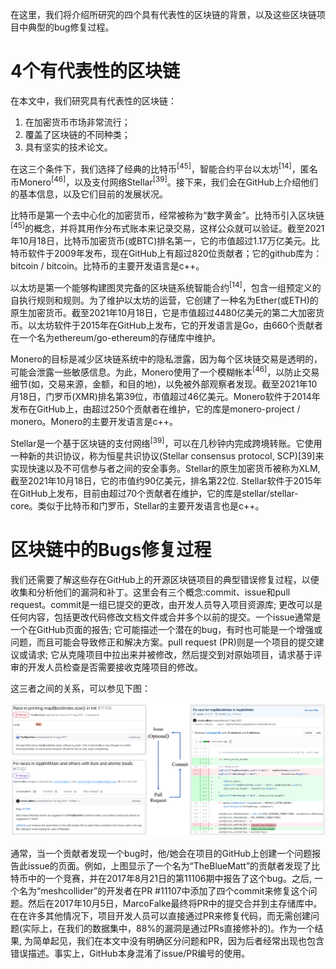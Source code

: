 在这里，我们将介绍所研究的四个具有代表性的区块链的背景，以及这些区块链项目中典型的bug修复过程。

# 4个有代表性的区块链

在本文中，我们研究具有代表性的区块链：

1. 在加密货币市场非常流行；
2. 覆盖了区块链的不同种类；
3. 具有坚实的技术论文。

在这三个条件下，我们选择了经典的比特币<sup>[45]</sup>，智能合约平台以太坊<sup>[14]</sup>，匿名币Monero<sup>[46]</sup>，以及支付网络Stellar<sup>[39]</sup>。接下来，我们会在GitHub上介绍他们的基本信息，以及它们目前的发展状况。

比特币是第一个去中心化的加密货币，经常被称为“数字黄金”。比特币引入区块链<sup>[45]</sup>的概念，并将其用作分布式账本来记录交易，这样公众就可以验证。截至2021年10月18日，比特币加密货币(或BTC)排名第一，它的市值超过1.17万亿美元。比特币软件于2009年发布，现在GitHub上有超过820位贡献者；它的github库为：bitcoin / bitcoin。比特币的主要开发语言是c++。

以太坊是第一个能够构建图灵完备的区块链系统智能合约<sup>[14]</sup>，包含一组预定义的自执行规则和规则。为了维护以太坊的运营，它创建了一种名为Ether(或ETH)的原生加密货币。截至2021年10月18日，它是市值超过4480亿美元的第二大加密货币。以太坊软件于2015年在GitHub上发布，它的开发语言是Go，由660个贡献者在一个名为ethereum/go-ethereum的存储库中维护。

Monero的目标是减少区块链系统中的隐私泄露，因为每个区块链交易是透明的，可能会泄露一些敏感信息。为此，Monero使用了一个模糊帐本<sup>[46]</sup>，以防止交易细节(如，交易来源，金额，和目的地)，以免被外部观察者发现。截至2021年10月18日，门罗币(XMR)排名第39位，市值超过46亿美元。Monero软件于2014年发布在GitHub上，由超过250个贡献者在维护，它的库是monero-project / monero。Monero的主要开发语言是c++。

Stellar是一个基于区块链的支付网络<sup>[39]</sup>，可以在几秒钟内完成跨境转账。它使用一种新的共识协议，称为恒星共识协议(Stellar consensus protocol, SCP)[39]来实现快速以及不可信参与者之间的安全事务。Stellar的原生加密货币被称为XLM, 截至2021年10月18日，它的市值约90亿美元，排名第22位. Stellar软件于2015年在GitHub上发布，目前由超过70个贡献者在维护，它的库是stellar/stellar-core。类似于比特币和门罗币，Stellar的主要开发语言也是c++。

# 区块链中的Bugs修复过程

我们还需要了解这些存在GitHub上的开源区块链项目的典型错误修复过程，以便收集和分析他们的漏洞和补丁。这里会有三个概念:commit、issue和pull request。commit是一组已提交的更改，由开发人员导入项目资源库; 更改可以是任何内容，包括更改代码修改文档文件或合并多个以前的提交。一个issue通常是一个在GitHub页面的报告; 它可能描述一个潜在的bug，有时也可能是一个增强或问题，而且可能会导致修正和解决方案。pull request (PR)则是一个项目的提交建议或请求; 它从克隆项目中拉出来并被修改，然后提交到对原始项目，请求基于评审的开发人员检查是否需要接收克隆项目的修改。

这三者之间的关系，可以参见下图：

![1647854741077](./resources/images/1647854741077.png)

通常，当一个贡献者发现一个bug时，他/她会在项目的GitHub上创建一个问题报告此issue的页面。例如，上图显示了一个名为“TheBlueMatt”的贡献者发现了比特币中的一个竞赛，并在2017年8月21日的第11106期中报告了这个bug。之后, 一个名为“meshcollider”的开发者在PR #11107中添加了四个commit来修复这个问题。然后在2017年10月5日，MarcoFalke最终将PR中的提交合并到主存储库中。在在许多其他情况下，项目开发人员可以直接通过PR来修复代码，而无需创建问题(实际上，在我们的数据集中，88%的漏洞是通过PRs直接修补的)。作为一个结果, 为简单起见，我们在本文中没有明确区分问题和PR，因为后者经常出现也包含错误描述。事实上，GitHub本身混淆了issue/PR编号的使用。